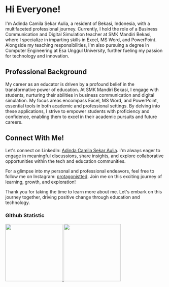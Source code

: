 # Hi Everyone! 

I'm Adinda Camila Sekar Aulia, a resident of Bekasi, Indonesia, with a multifaceted professional journey. Currently, I hold the role of a Business Communication and Digital Simulation teacher at SMK Mandiri Bekasi, where I specialize in imparting skills in Excel, MS Word, and PowerPoint. Alongside my teaching responsibilities, I'm also pursuing a degree in Computer Engineering at Esa Unggul University, further fueling my passion for technology and innovation.

## Professional Background
My career as an educator is driven by a profound belief in the transformative power of education. At SMK Mandiri Bekasi, I engage with students, nurturing their abilities in business communication and digital simulation. My focus areas encompass Excel, MS Word, and PowerPoint, essential tools in both academic and professional settings. By delving into these applications, I strive to empower students with proficiency and confidence, enabling them to excel in their academic pursuits and future careers.

## Connect With Me!
Let's connect on LinkedIn: [Adinda Camila Sekar Aulia](https://id.linkedin.com/in/adinda-camila-sekar-aulia-28389a191). I'm always eager to engage in meaningful discussions, share insights, and explore collaborative opportunities within the tech and education communities.

For a glimpse into my personal and professional endeavors, feel free to follow me on Instagram: [protagonistted](https://www.instagram.com/protagonistted/). Join me on this exciting journey of learning, growth, and exploration!

Thank you for taking the time to learn more about me. Let's embark on this journey together, driving positive change through education and technology.

### Github Statistic
<p align="left">
<a href="https://github.com/penuliscode">
  <img height="180em" src="https://github-readme-stats-eight-theta.vercel.app/api?username=adindacamila&show_icons=true&theme=algolia&include_all_commits=true&count_private=true"/>
  <img height="180em" src="https://github-readme-stats-eight-theta.vercel.app/api/top-langs/?username=adindacamila&layout=compact&layout=compact&theme=algolia"/>
</a>
</p>
